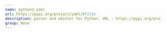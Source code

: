 ```yaml
---
name: python2-yaml
url: https://pypi.org/project/yaml/#files
description: parser and emitter for Python. URL : https://pypi.org/project/yaml/#files Groups : None
group: None
---
```

